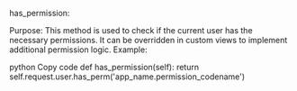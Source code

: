 has_permission:

Purpose: This method is used to check if the current user has the necessary permissions. It can be overridden in custom views to implement additional permission logic.
Example:

python
Copy code
def has_permission(self):
    return self.request.user.has_perm('app_name.permission_codename')